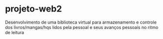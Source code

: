 # projeto-web2
Desenvolvimento de uma biblioteca virtual para armazenamento e controle dos livros/mangas/hqs lidos pela pessoal e seus avanços pessoais no ritmo de leitura
